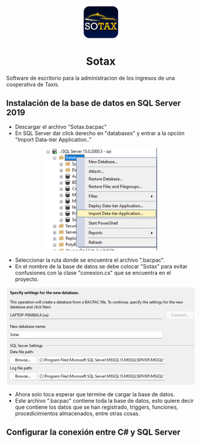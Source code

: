 <p align="center">
  <img alt="Logo Sotax" src="assets/Images/Logo-Programa-Taxi.png" width="100px" />
  <h1 align="center">Sotax</h1>
</p>
Software de escritorio para la administracion de los ingresos de una cooperativa de Taxis.

## Instalación de la base de datos en SQL Server 2019
- Descargar el archivo "Sotax.bacpac"
- En SQL Server dar click derecho en "databases" y entrar a la opción "Import Data-tier Application.."

<p align="center">
<img alt="Logo Sotax" src="assets/Images/cap1.png" width="300px" />
</p>

- Seleccionar la ruta donde se encuentra el archivo ".bacpac".
- En el nombre de la base de datos se debe colocar "Sotax" para evitar confusiones con la clase "conexion.cs" que se encuentra en el proyecto.

<p align="center">
<img alt="Logo Sotax" src="assets/Images/cap2.png" width="500px" />
</p>

- Ahora solo toca esperar que termine de cargar la base de datos.
- Este archivo ".bacpac" contiene toda la base de datos, esto quiere decir que contiene los datos que se han registrado, triggers, funciones, procedicimientos almacenados, entre otras cosas.

## Configurar la conexión entre C# y SQL Server
